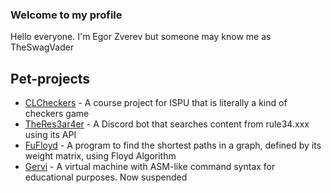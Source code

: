 ### Welcome to my profile
Hello everyone. I'm Egor Zverev but someone may know me as TheSwagVader
## Pet-projects
* [CLCheckers](https://github.com/TheSwagVader/CLCheckers) - A course project for ISPU that is literally a kind of checkers game
* [TheRes3ar4er](https://github.com/TheSwagVader/TheRes3ar4er) - A Discord bot that searches content from rule34.xxx using its API
* [FuFloyd](https://github.com/TheSwagVader/FuFloyd) - A program to find the shortest paths in a graph, defined by its weight matrix, using Floyd Algorithm
* [Gervi](https://github.com/TheSwagVader/GerviRemastered) - A virtual machine with ASM-like command syntax for educational purposes. Now suspended

<!--
**TheSwagVader/TheSwagVader** is a ✨ _special_ ✨ repository because its `README.md` (this file) appears on your GitHub profile.

Here are some ideas to get you started:

- 🔭 I’m currently working on ...
- 🌱 I’m currently learning ...
- 👯 I’m looking to collaborate on ...
- 🤔 I’m looking for help with ...
- 💬 Ask me about ...
- 📫 How to reach me: ...
- 😄 Pronouns: ...
- ⚡ Fun fact: ...
-->
